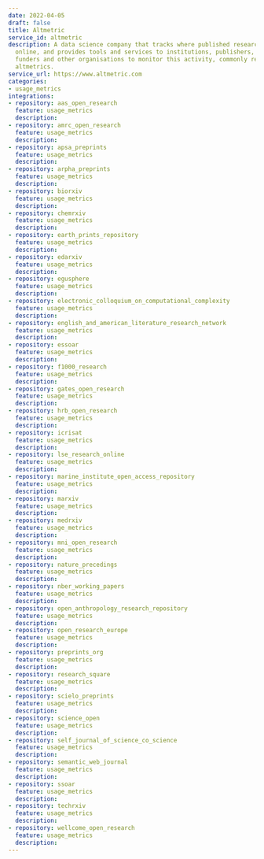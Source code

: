 ```yaml
---
date: 2022-04-05
draft: false
title: Altmetric
service_id: altmetric
description: A data science company that tracks where published research is mentioned
  online, and provides tools and services to institutions, publishers, researchers,
  funders and other organisations to monitor this activity, commonly referred to as
  altmetrics.
service_url: https://www.altmetric.com
categories:
- usage_metrics
integrations:
- repository: aas_open_research
  feature: usage_metrics
  description:
- repository: amrc_open_research
  feature: usage_metrics
  description:
- repository: apsa_preprints
  feature: usage_metrics
  description:
- repository: arpha_preprints
  feature: usage_metrics
  description:
- repository: biorxiv
  feature: usage_metrics
  description:
- repository: chemrxiv
  feature: usage_metrics
  description:
- repository: earth_prints_repository
  feature: usage_metrics
  description:
- repository: edarxiv
  feature: usage_metrics
  description:
- repository: egusphere
  feature: usage_metrics
  description:
- repository: electronic_colloquium_on_computational_complexity
  feature: usage_metrics
  description:
- repository: english_and_american_literature_research_network
  feature: usage_metrics
  description:
- repository: essoar
  feature: usage_metrics
  description:
- repository: f1000_research
  feature: usage_metrics
  description:
- repository: gates_open_research
  feature: usage_metrics
  description:
- repository: hrb_open_research
  feature: usage_metrics
  description:
- repository: icrisat
  feature: usage_metrics
  description:
- repository: lse_research_online
  feature: usage_metrics
  description:
- repository: marine_institute_open_access_repository
  feature: usage_metrics
  description:
- repository: marxiv
  feature: usage_metrics
  description:
- repository: medrxiv
  feature: usage_metrics
  description:
- repository: mni_open_research
  feature: usage_metrics
  description:
- repository: nature_precedings
  feature: usage_metrics
  description:
- repository: nber_working_papers
  feature: usage_metrics
  description:
- repository: open_anthropology_research_repository
  feature: usage_metrics
  description:
- repository: open_research_europe
  feature: usage_metrics
  description:
- repository: preprints_org
  feature: usage_metrics
  description:
- repository: research_square
  feature: usage_metrics
  description:
- repository: scielo_preprints
  feature: usage_metrics
  description:
- repository: science_open
  feature: usage_metrics
  description:
- repository: self_journal_of_science_co_science
  feature: usage_metrics
  description:
- repository: semantic_web_journal
  feature: usage_metrics
  description:
- repository: ssoar
  feature: usage_metrics
  description:
- repository: techrxiv
  feature: usage_metrics
  description:
- repository: wellcome_open_research
  feature: usage_metrics
  description:
---
```




